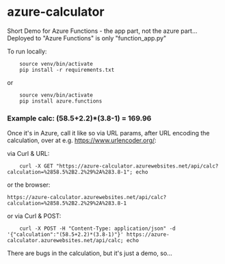 # azure-calculator

Short Demo for Azure Functions - the app part, not the azure part...
Deployed to "Azure Functions" is only "function_app.py"

To run locally: 

``` 
    source venv/bin/activate
    pip install -r requirements.txt 
```

or 

``` 
    source venv/bin/activate
    pip install azure.functions
```


### Example calc: (58.5+2.2)*(3.8-1) = 169.96

Once it's in Azure, call it like so via URL params, after URL encoding the calculation, over at e.g. https://www.urlencoder.org/:

via Curl & URL:

```
    curl -X GET "https://azure-calculator.azurewebsites.net/api/calc?calculation=%2858.5%2B2.2%29%2A%283.8-1"; echo
```

or the browser:

```
https://azure-calculator.azurewebsites.net/api/calc?calculation=%2858.5%2B2.2%29%2A%283.8-1
```


or via Curl & POST:

```
    curl -X POST -H "Content-Type: application/json" -d '{"calculation":"(58.5+2.2)*(3.8-1)"}' https://azure-calculator.azurewebsites.net/api/calc; echo
```

There are bugs in the calculation, but it's just a demo, so...